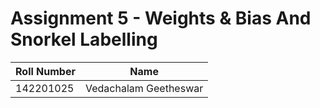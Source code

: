 # Assignment 5 - Weights & Bias And Snorkel Labelling

| Roll Number | Name                  |
|-------------|-----------------------|
| 142201025   | Vedachalam Geetheswar |